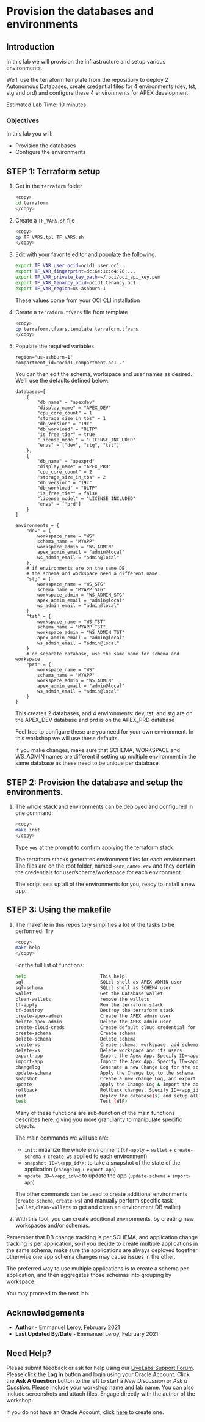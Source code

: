 # Provision the databases and environments

## Introduction

In this lab we will provision the infrastructure and setup various environments.

We'll use the terraform template from the repositiory to deploy 2 Autonomous Databases, create credential files for 4 environments (dev, tst, stg and prd) and configure these 4 environments for APEX development

Estimated Lab Time: 10 minutes

### Objectives

In this lab you will:

- Provision the databases
- Configure the environments

## **STEP 1:** Terraform setup

1. Get in the `terraform` folder

    ```bash
    <copy>
    cd terraform
    </copy>
    ```

2. Create a `TF_VARS.sh` file

    ```bash
    <copy>
    cp TF_VARS.tpl TF_VARS.sh
    </copy>
    ```

3. Edit with your favorite editor and populate the following:

    ```bash
    export TF_VAR_user_ocid=ocid1.user.oc1..
    export TF_VAR_fingerprint=dc:6e:1c:d4:76:...
    export TF_VAR_private_key_path=~/.oci/oci_api_key.pem
    export TF_VAR_tenancy_ocid=ocid1.tenancy.oc1..
    export TF_VAR_region=us-ashburn-1
    ```

    These values come from your OCI CLI installation

4. Create a `terraform.tfvars` file from template

    ```bash
    <copy>
    cp terraform.tfvars.template terraform.tfvars
    </copy>
    ```

5. Populate the required variables

    ```
    region="us-ashburn-1"
    compartment_id="ocid1.compartment.oc1.."
    ```

    You can then edit the schema, workspace and user names as desired. We'll use the defaults defined below:

    ```
    databases=[
        {
            "db_name" = "apexdev"
            "display_name" = "APEX_DEV"
            "cpu_core_count" = 1
            "storage_size_in_tbs" = 1
            "db_version" = "19c"
            "db_workload" = "OLTP"
            "is_free_tier" = true
            "license_model" = "LICENSE_INCLUDED"
            "envs" = ["dev", "stg", "tst"]
        },
        {
            "db_name" = "apexprd"
            "display_name" = "APEX_PRD"
            "cpu_core_count" = 2
            "storage_size_in_tbs" = 2
            "db_version" = "19c"
            "db_workload" = "OLTP"
            "is_free_tier" = false
            "license_model" = "LICENSE_INCLUDED"
            "envs" = ["prd"]
        }
    ]

    environments = {
        "dev" = {
            workspace_name = "WS"
            schema_name = "MYAPP"
            workspace_admin = "WS_ADMIN"
            apex_admin_email = "admin@local"
            ws_admin_email = "admin@local"
        },
        # if environments are on the same DB, 
        # the schema and workspace need a different name
        "stg" = {
            workspace_name = "WS_STG"
            schema_name = "MYAPP_STG"
            workspace_admin = "WS_ADMIN_STG"
            apex_admin_email = "admin@local"
            ws_admin_email = "admin@local"
        }
        "tst" = {
            workspace_name = "WS_TST"
            schema_name = "MYAPP_TST"
            workspace_admin = "WS_ADMIN_TST"
            apex_admin_email = "admin@local"
            ws_admin_email = "admin@local"
        }
        # on separate database, use the same name for schema and workspace
        "prd" = {        
            workspace_name = "WS"
            schema_name = "MYAPP"
            workspace_admin = "WS_ADMIN"
            apex_admin_email = "admin@local"
            ws_admin_email = "admin@local"
        }
    }
    ```

    This creates 2 databases, and 4 environments: dev, tst, and stg are on the APEX_DEV database and prd is on the APEX_PRD database

    Feel free to configure these are you need for your own environment. In this workshop we will use these defaults.
    
    If you make changes, make sure that SCHEMA, WORKSPACE and WS_ADMIN names are different if setting up multiple environment in the same database as these need to be unique per database.

## **STEP 2:** Provision the database and setup the environments.

1. The whole stack and environments can be deployed and configured in one command:

    ```bash
    <copy>
    make init
    </copy>
    ```
  
    Type `yes` at the prompt to confirm applying the terraform stack.

    The terraform stacks generates environment files for each environment. The files are on the root folder, named *`<env_name>.env`* and they contain the credentials for user/schema/workspace for each environment.

    The script sets up all of the environments for you, ready to install a new app.

## **STEP 3:** Using the makefile

1. The makefile in this repository simplifies a lot of the tasks to be performed. Try 

    ```bash
    <copy>
    make help
    </copy>
    ```

    For the full list of functions:

    ```bash
    help                           This help.
    sql                            SQLcl shell as APEX ADMIN user
    sql-schema                     SQLcl shell as SCHEMA user
    wallet                         Get the Database wallet
    clean-wallets                  remove the wallets
    tf-apply                       Run the terraform stack
    tf-destroy                     Destroy the terraform stack
    create-apex-admin              Create the APEX admin user
    delete-apex-admin              Delete the APEX admin user
    create-cloud-creds             Create default cloud credential for the APEX ADMIN user to use datapump to Object Storage 
    create-schema                  Create schema
    delete-schema                  Delete schema
    create-ws                      Create schema, workspace, add schema to workspace and create workspace admin user
    delete-ws                      Delete workspace and its users
    export-app                     Export the Apex App. Specify ID=<app_id>
    import-app                     Import the Apex App. Specify ID=<app_id> NEWID=<new_app_id> (defaults to ID)
    changelog                      Generate a new Change Log for the schema
    update-schema                  Apply the Change Log to the schema
    snapshot                       Create a new change Log, and export the app. Specify ID=<app_id>
    update                         Apply the Change Log & import the app. Specify ID=<app_id> NEWID=<new_app_id> (defaults to ID)
    rollback                       Rollback changes. Specify ID=<app_id> NEWID=<new_app_id>
    init                           Deploy the database(s) and setup all the defined environments
    test                           Test (WIP)
    ```

    Many of these functions are sub-function of the main functions describes here, giving you more granularity to manipulate specific objects.

    The main commands we will use are:

    - `init`: initiallize the whole environment (`tf-apply` + `wallet` + `create-schema` + `create-ws` applied to each environment)
    - `snapshot ID=\<app_id\>`: to take a snapshot of the state of the application (`changelog` + `export-app`)
    - `update ID=\<app_id\>`: to update the app (`update-schema` + `import-app`)

    The other commands can be used to create additional environments (`create-schema`, `create-ws`) and manually perform specific task (`wallet`,`clean-wallets` to get and clean an environment DB wallet) 

2. With this tool, you can create additional environments, by creating new workspaces and/or schemas.

  Remember that DB change tracking is per SCHEMA, and application change tracking is per application, so if you decide to create multiple applications in the same schema, make sure the applications are always deployed together otherwise one app schema changes may cause issues in the other. 

  The preferred way to use multiple applications is to create a schema per application, and then aggregates those schemas into grouping by workspace.


You may proceed to the next lab.

## Acknowledgements

 - **Author** - Emmanuel Leroy, February 2021
 - **Last Updated By/Date** - Emmanuel Leroy, February 2021

## Need Help?
Please submit feedback or ask for help using our [LiveLabs Support Forum](https://community.oracle.com/tech/developers/categories/livelabs). Please click the **Log In** button and login using your Oracle Account. Click the **Ask A Question** button to the left to start a *New Discussion* or *Ask a Question*.  Please include your workshop name and lab name.  You can also include screenshots and attach files.  Engage directly with the author of the workshop.

If you do not have an Oracle Account, click [here](https://profile.oracle.com/myprofile/account/create-account.jspx) to create one.
